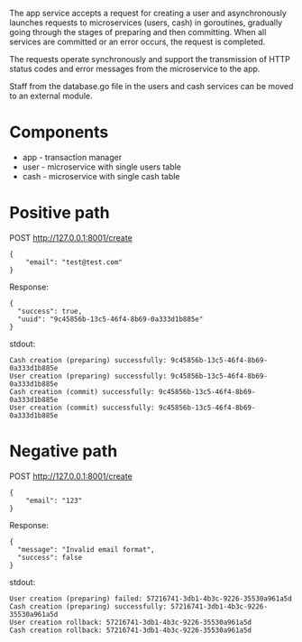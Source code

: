 The app service accepts a request for creating a user and asynchronously launches requests to microservices (users, cash) in goroutines, gradually going through the stages of preparing and then committing. When all services are committed or an error occurs, the request is completed.

The requests operate synchronously and support the transmission of HTTP status codes and error messages from the microservice to the app.

Staff from the database.go file in the users and cash services can be moved to an external module.

# Components

- app - transaction manager
- user - microservice with single users table
- cash - microservice with single cash table

# Positive path

POST http://127.0.0.1:8001/create
```
{
    "email": "test@test.com"
}
```

Response:

```
{
  "success": true,
  "uuid": "9c45856b-13c5-46f4-8b69-0a333d1b885e"
}
```

stdout:

```
Cash creation (preparing) successfully: 9c45856b-13c5-46f4-8b69-0a333d1b885e
User creation (preparing) successfully: 9c45856b-13c5-46f4-8b69-0a333d1b885e
Cash creation (commit) successfully: 9c45856b-13c5-46f4-8b69-0a333d1b885e
User creation (commit) successfully: 9c45856b-13c5-46f4-8b69-0a333d1b885e
```

# Negative path

POST http://127.0.0.1:8001/create
```
{
    "email": "123"
}
```

Response:

```
{
  "message": "Invalid email format",
  "success": false
}
```

stdout:

```
User creation (preparing) failed: 57216741-3db1-4b3c-9226-35530a961a5d
Cash creation (preparing) successfully: 57216741-3db1-4b3c-9226-35530a961a5d
User creation rollback: 57216741-3db1-4b3c-9226-35530a961a5d
Cash creation rollback: 57216741-3db1-4b3c-9226-35530a961a5d
```
